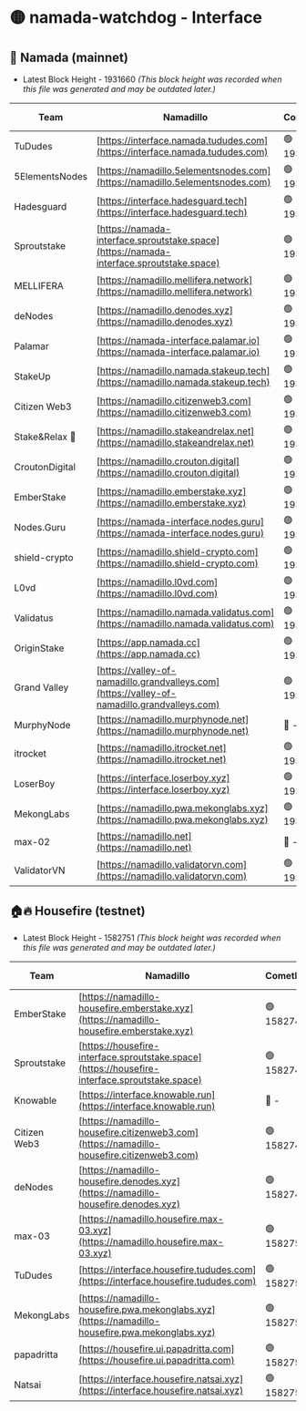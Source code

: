 # 🟡 namada-watchdog - Interface

## 🚀 Namada (mainnet)
- Latest Block Height - 1931660 *(This block height was recorded when this file was generated and may be outdated later.)*

| Team | Namadillo | CometBFT | Indexer | MASP Indexer |
|-|-|-|-|-|
| TuDudes | [https://interface.namada.tududes.com](https://interface.namada.tududes.com) | 🟢 1931641 | 🟢 1931641 | 🟢 1931641 |
| 5ElementsNodes | [https://namadillo.5elementsnodes.com](https://namadillo.5elementsnodes.com) | 🟢 1931641 | 🟢 1931641 | 🟢 1931641 |
| Hadesguard | [https://interface.hadesguard.tech](https://interface.hadesguard.tech) | 🟢 1931642 | 🟢 1931642 | 🟢 1931642 |
| Sproutstake | [https://namada-interface.sproutstake.space](https://namada-interface.sproutstake.space) | 🟢 1931642 | 🟢 1931642 | 🟢 1931643 |
| MELLIFERA | [https://namadillo.mellifera.network](https://namadillo.mellifera.network) | 🟢 1931644 | 🟢 1931644 | 🟢 1931643 |
| deNodes | [https://namadillo.denodes.xyz](https://namadillo.denodes.xyz) | 🟢 1931644 | 🟢 1931644 | 🟢 1931644 |
| Palamar | [https://namada-interface.palamar.io](https://namada-interface.palamar.io) | 🟢 1931644 | 🟢 1931644 | 🟢 1931644 |
| StakeUp | [https://namadillo.namada.stakeup.tech](https://namadillo.namada.stakeup.tech) | 🟢 1931645 | 🟢 1931645 | 🟢 1931644 |
| Citizen Web3 | [https://namadillo.citizenweb3.com](https://namadillo.citizenweb3.com) | 🟢 1931645 | 🟢 1931645 | 🟢 1931645 |
| Stake&Relax 🦥 | [https://namadillo.stakeandrelax.net](https://namadillo.stakeandrelax.net) | 🟢 1931646 | 🟢 1931646 | 🟢 1931646 |
| CroutonDigital | [https://namadillo.crouton.digital](https://namadillo.crouton.digital) | 🟢 1931646 | 🔴 - | 🟢 1931647 |
| EmberStake | [https://namadillo.emberstake.xyz](https://namadillo.emberstake.xyz) | 🟢 1931648 | 🟢 1931648 | 🟢 1931647 |
| Nodes.Guru | [https://namada-interface.nodes.guru](https://namada-interface.nodes.guru) | 🟢 1931648 | 🟢 1931648 | 🟢 1931648 |
| shield-crypto | [https://namadillo.shield-crypto.com](https://namadillo.shield-crypto.com) | 🟢 1931649 | 🟢 1931649 | 🟢 1931649 |
| L0vd | [https://namadillo.l0vd.com](https://namadillo.l0vd.com) | 🟢 1931650 | 🔴 1889999 | 🟢 1931650 |
| Validatus | [https://namadillo.namada.validatus.com](https://namadillo.namada.validatus.com) | 🟢 1931650 | 🟢 1931650 | 🔴 1700975 |
| OriginStake | [https://app.namada.cc](https://app.namada.cc) | 🟢 1931651 | 🟢 1931651 | 🟢 1931651 |
| Grand Valley | [https://valley-of-namadillo.grandvalleys.com](https://valley-of-namadillo.grandvalleys.com) | 🟢 1931651 | 🟢 1931651 | 🟢 1931651 |
| MurphyNode | [https://namadillo.murphynode.net](https://namadillo.murphynode.net) | 🔴 - | 🔴 - | 🔴 - |
| itrocket | [https://namadillo.itrocket.net](https://namadillo.itrocket.net) | 🟢 1931657 | 🟢 1931657 | 🟢 1931657 |
| LoserBoy | [https://interface.loserboy.xyz](https://interface.loserboy.xyz) | 🟢 1931658 | 🟢 1931657 | 🟢 1931657 |
| MekongLabs | [https://namadillo.pwa.mekonglabs.xyz](https://namadillo.pwa.mekonglabs.xyz) | 🟢 1931658 | 🟢 1931658 | 🟢 1931658 |
| max-02 | [https://namadillo.net](https://namadillo.net) | 🔴 - | 🔴 - | 🔴 - |
| ValidatorVN | [https://namadillo.validatorvn.com](https://namadillo.validatorvn.com) | 🟢 1931660 | 🟢 1931660 | 🟢 1931660 |

## 🏠🔥 Housefire (testnet)
- Latest Block Height - 1582751 *(This block height was recorded when this file was generated and may be outdated later.)*

| Team | Namadillo | CometBFT | Indexer | MASP Indexer |
|-|-|-|-|-|
| EmberStake | [https://namadillo-housefire.emberstake.xyz](https://namadillo-housefire.emberstake.xyz) | 🟢 1582747 | 🟢 1582747 | 🟢 1582746 |
| Sproutstake | [https://housefire-interface.sproutstake.space](https://housefire-interface.sproutstake.space) | 🟢 1582747 | 🟢 1582747 | 🟢 1582747 |
| Knowable | [https://interface.knowable.run](https://interface.knowable.run) | 🔴 - | 🔴 - | 🔴 - |
| Citizen Web3 | [https://namadillo-housefire.citizenweb3.com](https://namadillo-housefire.citizenweb3.com) | 🟢 1582749 | 🟢 1582749 | 🔴 244617 |
| deNodes | [https://namadillo-housefire.denodes.xyz](https://namadillo-housefire.denodes.xyz) | 🟢 1582749 | 🔴 1582101 | 🟢 1582749 |
| max-03 | [https://namadillo.housefire.max-03.xyz](https://namadillo.housefire.max-03.xyz) | 🟢 1582750 | 🟢 1582750 | 🟢 1582750 |
| TuDudes | [https://interface.housefire.tududes.com](https://interface.housefire.tududes.com) | 🟢 1582750 | 🟢 1582750 | 🟢 1582750 |
| MekongLabs | [https://namadillo-housefire.pwa.mekonglabs.xyz](https://namadillo-housefire.pwa.mekonglabs.xyz) | 🟢 1582750 | 🟢 1582750 | 🟢 1582750 |
| papadritta | [https://housefire.ui.papadritta.com](https://housefire.ui.papadritta.com) | 🟢 1582751 | 🟢 1582751 | 🟢 1582751 |
| Natsai | [https://interface.housefire.natsai.xyz](https://interface.housefire.natsai.xyz) | 🟢 1582751 | 🟢 1582751 | 🟢 1582751 |

